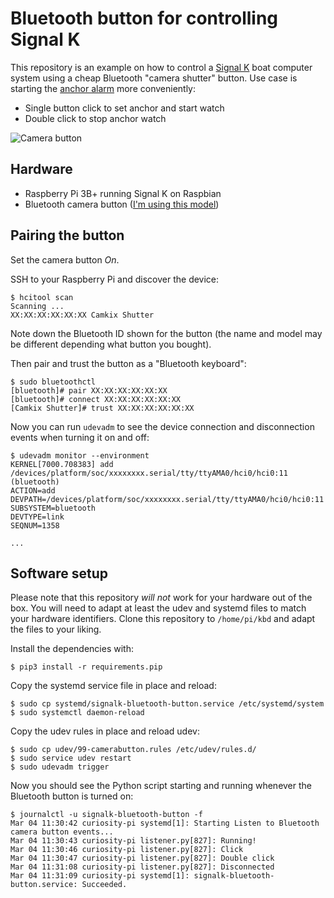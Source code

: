 Bluetooth button for controlling Signal K
=========================================

This repository is an example on how to control a [Signal K](https://signalk.org/) boat computer system using a cheap Bluetooth "camera shutter" button. Use case is starting the [anchor alarm](https://github.com/sbender9/signalk-anchoralarm-plugin) more conveniently:

* Single button click to set anchor and start watch
* Double click to stop anchor watch

![Camera button](https://live.staticflickr.com/65535/49608449938_e42a5b51e4.jpg)

## Hardware

* Raspberry Pi 3B+ running Signal K on Raspbian
* Bluetooth camera button ([I'm using this model](https://www.amazon.de/dp/B07C7YJS9M/ref=cm_sw_em_r_mt_dp_U_c74xEbBD2JAYD))

## Pairing the button

Set the camera button _On_.

SSH to your Raspberry Pi and discover the device:

```
$ hcitool scan
Scanning ...
XX:XX:XX:XX:XX:XX Camkix Shutter
```

Note down the Bluetooth ID shown for the button (the name and model may be different depending what button you bought).

Then pair and trust the button as a "Bluetooth keyboard":

```
$ sudo bluetoothctl
[bluetooth]# pair XX:XX:XX:XX:XX:XX
[bluetooth]# connect XX:XX:XX:XX:XX:XX
[Camkix Shutter]# trust XX:XX:XX:XX:XX:XX
```

Now you can run `udevadm` to see the device connection and disconnection events when turning it on and off:

```
$ udevadm monitor --environment
KERNEL[7000.708383] add      /devices/platform/soc/xxxxxxxx.serial/tty/ttyAMA0/hci0/hci0:11 (bluetooth)
ACTION=add
DEVPATH=/devices/platform/soc/xxxxxxxx.serial/tty/ttyAMA0/hci0/hci0:11
SUBSYSTEM=bluetooth
DEVTYPE=link
SEQNUM=1358

...
```

## Software setup

Please note that this repository _will not_ work for your hardware out of the box. You will need to adapt at least the udev and systemd files to match your hardware identifiers.
Clone this repository to `/home/pi/kbd` and adapt the files to your liking.

Install the dependencies with:

```
$ pip3 install -r requirements.pip
```

Copy the systemd service file in place and reload:

```
$ sudo cp systemd/signalk-bluetooth-button.service /etc/systemd/system
$ sudo systemctl daemon-reload
```

Copy the udev rules in place and reload udev:

```
$ sudo cp udev/99-camerabutton.rules /etc/udev/rules.d/
$ sudo service udev restart
$ sudo udevadm trigger
```

Now you should see the Python script starting and running whenever the Bluetooth button is turned on:

```
$ journalctl -u signalk-bluetooth-button -f
Mar 04 11:30:42 curiosity-pi systemd[1]: Starting Listen to Bluetooth camera button events...
Mar 04 11:30:43 curiosity-pi listener.py[827]: Running!
Mar 04 11:30:46 curiosity-pi listener.py[827]: Click
Mar 04 11:30:47 curiosity-pi listener.py[827]: Double click
Mar 04 11:31:08 curiosity-pi listener.py[827]: Disconnected
Mar 04 11:31:09 curiosity-pi systemd[1]: signalk-bluetooth-button.service: Succeeded.
```
